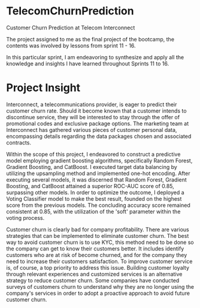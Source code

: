 # TelecomChurnPrediction

Customer Churn Prediction at Telecom Interconnect

The project assigned to me as the final project of the bootcamp, the contents was involved by lessons from sprint 11 - 16.

In this particular sprint, I am endeavoring to synthesize and apply all the knowledge and insights I have learned throughout Sprints 11 to 16.

# **Project Insight**

Interconnect, a telecommunications provider, is eager to predict their customer churn rate. Should it become known that a customer intends to discontinue service, they will be interested to stay through the offer of promotional codes and exclusive package options. The marketing team at Interconnect has gathered various pieces of customer personal data, encompassing details regarding the data packages chosen and associated contracts.

Within the scope of this project, I endeavored to construct a predictive model employing gradient boosting algorithms, specifically Random Forest, Gradient Boosting, and CatBoost. I executed target data balancing by utilizing the upsampling method and implemented one-hot encoding. After executing several models, it was discerned that Random Forest, Gradient Boosting, and CatBoost attained a superior ROC-AUC score of 0.85, surpassing other models. In order to optimize the outcome, I deployed a Voting Classifier model to make the best result, founded on the highest score from the previous models. The concluding accuracy score remained consistent at 0.85, with the utilization of the 'soft' parameter within the voting process.

Customer churn is clearly bad for company profitability. There are various strategies that can be implemented to eliminate customer churn. The best way to avoid customer churn is to use KYC, this method need to be done so the company can get to know their customers better. It includes identify customers who are at risk of become churned, and for the company they need to increase their customers satisfaction. To improve customer service is, of course, a top priority to address this issue. Building customer loyalty through relevant experiences and customized services is an alternative strategy to reduce customer churn. Some companies have conducted surveys of customers churn to understand why they are no longer using the company's services in order to adopt a proactive approach to avoid future customer churn.
